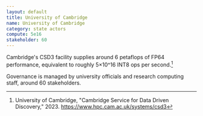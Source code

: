 ```yaml
---
layout: default
title: University of Cambridge
name: University of Cambridge
category: state actors
compute: 5e16
stakeholder: 60
---
```


Cambridge's CSD3 facility supplies around 6 petaflops of FP64
performance, equivalent to roughly 5×10^16 INT8 ops per second.[^1]

Governance is managed by university officials and research computing
staff, around 60 stakeholders.

[^1]: University of Cambridge, "Cambridge Service for Data Driven
Discovery," 2023. <https://www.hpc.cam.ac.uk/systems/csd3>
